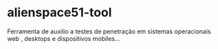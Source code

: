# alienspace51-tool
Ferramenta de auxilio a testes de penetração em sistemas operacionais web , desktops e dispositivos mobiles...

